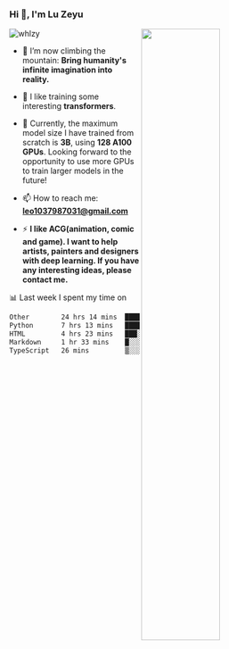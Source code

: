 ### Hi 👋, I'm Lu Zeyu

<img src="https://komarev.com/ghpvc/?username=whlzy&label=Profile%20views&color=0e75b6&style=flat" alt="whlzy" />
<img align="right" width="53%" src="https://github-readme-stats.vercel.app/api?username=whlzy&show_icons=true">

- 🔭 I’m now climbing the mountain: **Bring humanity's infinite imagination into reality.**

- 🌄 I like training some interesting **transformers**.

- 🌠 Currently, the maximum model size I have trained from scratch is **3B**, using **128 A100 GPUs**. Looking forward to the opportunity to use more GPUs to train larger models in the future!

- 📫 How to reach me: **leo1037987031@gmail.com**

- ⚡ **I like ACG(animation, comic and game). I want to help artists, painters and designers with deep learning. If you have any interesting ideas, please contact me.**

📊 Last week I spent my time on

<!--START_SECTION:waka-->

```txt
Other        24 hrs 14 mins  ███████████████▓░░░░░░░░░   63.13 %
Python       7 hrs 13 mins   ████▓░░░░░░░░░░░░░░░░░░░░   18.83 %
HTML         4 hrs 23 mins   ███░░░░░░░░░░░░░░░░░░░░░░   11.45 %
Markdown     1 hr 33 mins    █░░░░░░░░░░░░░░░░░░░░░░░░   04.05 %
TypeScript   26 mins         ▒░░░░░░░░░░░░░░░░░░░░░░░░   01.15 %
```

<!--END_SECTION:waka-->

